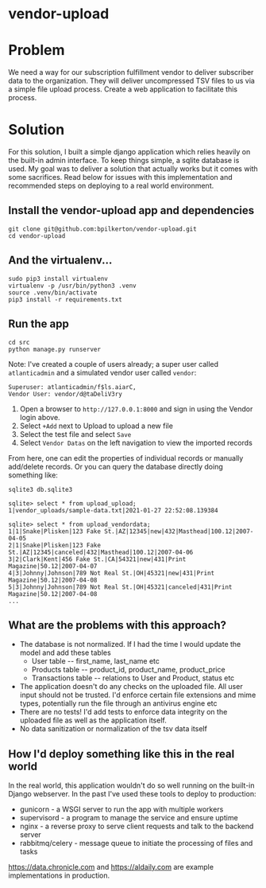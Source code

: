 # vendor-upload

# Problem
We need a way for our subscription fulfillment vendor to deliver subscriber data to the organization. They will deliver uncompressed TSV files to us via a simple file upload process. Create a web application to facilitate this process.

# Solution
For this solution, I built a simple django application which relies heavily on the built-in admin interface. To keep things simple, a sqlite database is used. My goal was to deliver a solution that actually works but it comes with some sacrifices. Read below for issues with this implementation and recommended steps on deploying to a real world environment.

## Install the vendor-upload app and dependencies
```
git clone git@github.com:bpilkerton/vendor-upload.git
cd vendor-upload
```

## And the virtualenv...
```
sudo pip3 install virtualenv
virtualenv -p /usr/bin/python3 .venv
source .venv/bin/activate
pip3 install -r requirements.txt
```

## Run the app
```
cd src
python manage.py runserver
```

Note: I've created a couple of users already; a super user called `atlanticadmin` and a simulated vendor user called `vendor`:

```
Superuser: atlanticadmin/f$ls.aiarC,
Vendor User: vendor/d@taDeliV3ry
```

1. Open a browser to `http://127.0.0.1:8000` and sign in using the Vendor login above.
2. Select `+Add` next to Upload to upload a new file
3. Select the test file and select `Save`
4. Select `Vendor Datas` on the left navigation to view the imported records

From here, one can edit the properties of individual records or manually add/delete records.
Or you can query the database directly doing something like:

```
sqlite3 db.sqlite3

sqlite> select * from upload_upload;
1|vendor_uploads/sample-data.txt|2021-01-27 22:52:08.139384

sqlite> select * from upload_vendordata;
1|1|Snake|Plisken|123 Fake St.|AZ|12345|new|432|Masthead|100.12|2007-04-05
2|1|Snake|Plisken|123 Fake St.|AZ|12345|canceled|432|Masthead|100.12|2007-04-06
3|2|Clark|Kent|456 Fake St.|CA|54321|new|431|Print Magazine|50.12|2007-04-07
4|3|Johnny|Johnson|789 Not Real St.|OH|45321|new|431|Print Magazine|50.12|2007-04-08
5|3|Johnny|Johnson|789 Not Real St.|OH|45321|canceled|431|Print Magazine|50.12|2007-04-08
...
```
## What are the problems with this approach?

* The database is not normalized. If I had the time I would update the model and add these tables
    * User table -- first_name, last_name etc
    * Products table -- product_id, product_name, product_price
    * Transactions table -- relations to User and Product, status etc
* The application doesn't do any checks on the uploaded file. All user input should not be trusted. I'd enforce certain file extensions and mime types, potentially run the file through an antivirus engine etc
* There are no tests! I'd add tests to enforce data integrity on the uploaded file as well as the application itself.
* No data sanitization or normalization of the tsv data itself

## How I'd deploy something like this in the real world

In the real world, this application wouldn't do so well running on the built-in Django webserver. In the past I've used these tools to deploy to production:

* gunicorn - a WSGI server to run the app with multiple workers
* supervisord - a program to manage the service and ensure uptime
* nginx - a reverse proxy to serve client requests and talk to the backend server
* rabbitmq/celery - message queue to initiate the processing of files and tasks

https://data.chronicle.com and https://aldaily.com are example implementations in production.

